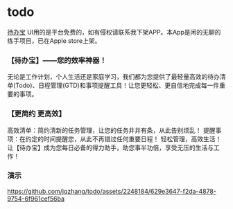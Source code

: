 # todo
[待办宝](https://apps.apple.com/cn/app/%E5%BE%85%E5%8A%9E%E5%AE%9D/id6455377473)  UI用的是平台免费的，如有侵权请联系我下架APP。本App是闲的无聊的练手项目，已在Apple  store上架。


### 【待办宝】——您的效率神器！
无论是工作计划，个人生活还是家庭学习，我们都为您提供了最轻量高效的待办清单(Todo)、日程管理(GTD)和事项提醒工具！让您更轻松、更自信地完成每一件重要的事项。

### 【更简约 更高效】
高效清单：简约清新的任务管理，让您的任务井井有条，从此告别烦乱！
提醒事项：在约定的时间提醒您，从此不再错过任何重要日程！
轻松管理，高效生活！让【待办宝】成为您每日必备的得力助手，助您事半功倍，享受无压的生活与工作！

### 演示
https://github.com/jqzhang/todo/assets/2248184/629e3647-f2da-4878-9754-6f961cef56ba

